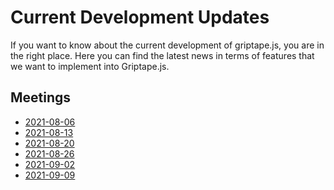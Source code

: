 # Current Development Updates

If you want to know about the current development of griptape.js, you are in the right place.
Here you can find the latest news in terms of features that we want to implement into Griptape.js.

## Meetings

- [2021-08-06](/updates/2021-08-06)
- [2021-08-13](/updates/2021-08-13)
- [2021-08-20](/updates/2021-08-20)
- [2021-08-26](/updates/2021-08-26)
- [2021-09-02](/updates/2021-09-02)
- [2021-09-09](/updates/2021-09-09)
